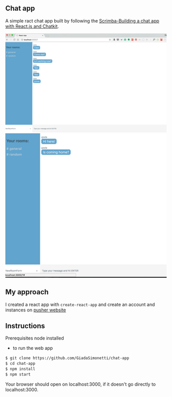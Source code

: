 ## Chat app

A simple ract chat app built by following the [Scrimba-Building a chat app with React.js and Chatkit](https://scrimba.com/playlist/pbNpTv).


![image](./public/images/1.png?raw=true)
![image](./public/images/2.png?raw=true)

## My approach

I created a react app with ```create-react-app``` and create an account and instances on [pusher website](https://dash.pusher.com/chatkit/)


## Instructions

Prerequisites
node installed

- to run the web app

```sh
$ git clone https://github.com/GiadaSimonetti/chat-app
$ cd chat-app
$ npm install
$ npm start
```
Your browser should open on localhost:3000, if it doesn't go directly to localhost:3000.

